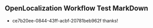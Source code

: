 ## OpenLocalization Workflow Test MarkDown
* ce7b20ee-0844-43ff-acbf-20781beb962f thanks!

<!--HONumber=Jul16_HO3-->



